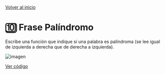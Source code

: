 [Volver al inicio](https://github.com/LoganNDE/Ejercicios-PHP/tree/main/2-Ejercicios/#readme)
# 🔟 Frase Palíndromo

Escribe una función que indique si una palabra es palíndroma (se lee igual de izquierda a derecha que de derecha a izquierda).

![imagen](RUTA_DE_IMAGEN)

[Ver código](https://github.com/LoganNDE/Ejercicios-PHP/tree/main/2-Ejercicios/FrasePalindromo/palindromo.php)
